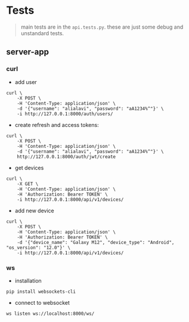 # Tests

> main tests are in the `api.tests.py`.
> these are just some debug and unstandard tests.

## server-app

### curl

- add user

```shell
curl \
    -X POST \
    -H 'Content-Type: application/json' \
    -d '{"username": "alialavi", "password": "aA1234%^"}' \
    -i http://127.0.0.1:8000/auth/users/
```

- create refresh and access tokens:

```shell
curl \
    -X POST \
    -H 'Content-Type: application/json' \
    -d '{"username": "alialavi", "password": "aA1234%^"}' \
    http://127.0.0.1:8000/auth/jwt/create
```

- get devices

```shell
curl \
    -X GET \
    -H 'Content-Type: application/json' \
    -H 'Authorization: Bearer TOKEN' \
    -i http://127.0.0.1:8000/api/v1/devices/
```

- add new device

```shell
curl \
    -X POST \
    -H 'Content-Type: application/json' \
    -H 'Authorization: Bearer TOKEN' \
    -d '{"device_name": "Galaxy M12", "device_type": "Android", "os_version": "12.0"}' \
    -i http://127.0.0.1:8000/api/v1/devices/
```

### ws

- installation

```shell
pip install websockets-cli
```

- connect to websocket

```shell
ws listen ws://localhost:8000/ws/
```
